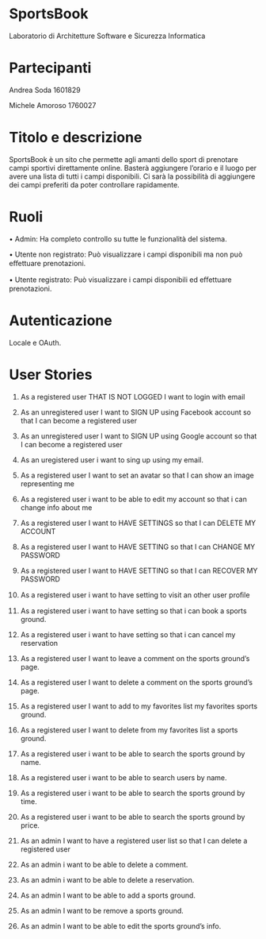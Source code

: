 # SportsBook
Laboratorio di Architetture Software e Sicurezza Informatica

# Partecipanti

Andrea Soda 1601829

Michele Amoroso 1760027


# Titolo e descrizione
SportsBook è un sito che permette agli amanti dello sport di prenotare campi sportivi direttamente online. Basterà aggiungere l’orario e il luogo per avere una lista di tutti i campi disponibili. Ci sarà la possibilità di aggiungere dei campi preferiti da poter controllare rapidamente.


# Ruoli
•	Admin: Ha completo controllo su tutte le funzionalità del sistema.

•	Utente non registrato: Può visualizzare i campi disponibili ma non può eﬀettuare prenotazioni.

•	Utente registrato: Può visualizzare i campi disponibili ed eﬀettuare prenotazioni.


# Autenticazione
Locale e OAuth.


# User Stories

1.	As a registered user THAT IS NOT LOGGED I want to login with email

2.	As an unregistered user I want to SIGN UP using Facebook account so that I can become a registered user
3.	As an unregistered user I want to SIGN UP using Google account so that I can become a registered user
4.	As an uregistered user i want to sing up using my email.

5.	As a registered user I want to set an avatar so that I can show an image representing me
 
6.	As a registered user i want to be able to edit my account so that i can change info about me
7.	As a registered user I want to HAVE SETTINGS so that I can DELETE MY ACCOUNT

8.	As a registered user I want to HAVE SETTING so that I can CHANGE MY PASSWORD

9.	As a registered user I want to HAVE SETTING so that I can RECOVER MY PASSWORD

10.	As a registered user i want to have setting to visit an other user proﬁle

11.	As a registered user i want to have setting so that i can book a sports ground.

12.	As a registered user i want to have setting so that i can cancel my reservation

13.	As a registered user I want to leave a comment on the sports ground’s page.

14.	As a registered user I want to delete a comment on the sports ground’s page.

15.	As a registered user I want to add to my favorites list my favorites sports ground.

16.	As a registered user I want to delete from my favorites list a sports ground.

17.	As a registered user i want to be able to search the sports ground by name.

18.	As a registered user i want to be able to search users by name.

19.	As a registered user i want to be able to search the sports ground by time.

20.	As a registered user i want to be able to search the sports ground by price.

21.	As an admin I want to have a registered user list so that I can delete a registered user

22.	As an admin i want to be able to delete a comment.

23.	As an admin i want to be able to delete a reservation.

24.	As an admin I want to be able to add a sports ground.

25.	As an admin I want to be remove a sports ground.

26.	As an admin I want to be able to edit the sports ground’s info.
